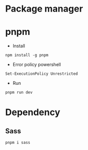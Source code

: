 # Package manager
# pnpm
- Install
```
npm install -g pnpm
```
- Error policy powershell
```
Set-ExecutionPolicy Unrestricted
```
- Run
```
pnpm run dev
```
# Dependency
## Sass
```
pnpm i sass
```
